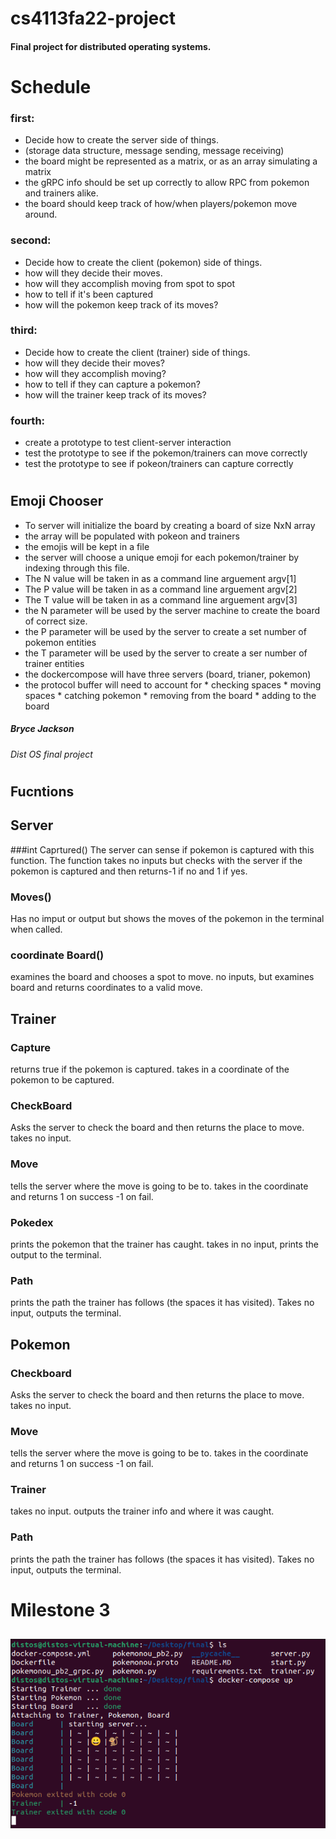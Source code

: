# cs4113fa22-project
#### Final project for distributed operating systems. 

# Schedule

### <b> first: </b>
* Decide how to create the server side of things.
* (storage data structure, message sending, message receiving) 
* the board might be represented as a matrix, or as an array simulating a matrix
* the gRPC info should be set up correctly to allow RPC from pokemon and trainers alike. 
* the board should keep track of how/when players/pokemon move around. 
### <b> second: </b>
* Decide how to create the client (pokemon) side of things.
* how will they decide their moves. 
* how will they accomplish moving from spot to spot 
* how to tell if it's been captured
* how will the pokemon keep track of its moves?
### <b> third: </b>
* Decide how to create the client (trainer) side of things. 
* how will they decide their moves? 
* how will they accomplish moving? 
* how to tell if they can capture a pokemon? 
* how will the trainer keep track of its moves? 
### <b> fourth: </b>
* create a prototype to test client-server interaction
* test the prototype to see if the pokemon/trainers can move correctly
* test the prototype to see if pokeon/trainers can capture correctly
#    
  
## Emoji Chooser
  
* To server will initialize the board by creating a board of size NxN array
* the array will be populated with pokeon and trainers 
* the emojis will be kept in a file 
* the server will choose a unique emoji for each pokemon/trainer by indexing through this file. 
* The N value will be taken in as a command line arguement argv[1] 
* The P value will be taken in as a command line arguement argv[2] 
* The T value will be taken in as a command line arguement argv[3]
* the N parameter will be used by the server machine to create the board of correct size. 
* the P parameter will be used by the server to create a set number of pokemon entities
* the T parameter will be used by the server to create a ser number of trainer entities 
* the dockercompose will have three servers (board, trianer, pokemon) 
* the protocol buffer will need to account for
      * checking spaces 
      * moving spaces
      * catching pokemon
      * removing from the board
      * adding to the board

##### Bryce Jackson
###### Dist OS final project
#

## Fucntions

## Server

###int Caprtured()
The server can sense if pokemon is captured with this function. The function takes no inputs but checks with the server if the pokemon is captured and then returns-1 if no and 1 if yes. 

### Moves()
Has no imput or output but shows the moves of the pokemon in the terminal when called. 

### coordinate Board()
 examines the board and chooses a spot to move. no inputs, but examines board and returns coordinates to a valid move. 
 
## Trainer

### Capture 
returns true if the pokemon is captured. takes in a coordinate of the pokemon to be captured. 

### CheckBoard
Asks the server to check the board and then returns the place to move. takes no input. 

### Move
tells the server where the move is going to be to. takes in the coordinate and returns 1 on success -1 on fail. 

### Pokedex
prints the pokemon that the trainer has caught. takes in no input, prints the output to the terminal.

### Path 
prints the path the trainer has follows (the spaces it has visited). Takes no input, outputs the terminal. 

## Pokemon

### Checkboard
Asks the server to check the board and then returns the place to move. takes no input. 

### Move
tells the server where the move is going to be to. takes in the coordinate and returns 1 on success -1 on fail. 

### Trainer
takes no input. outputs the trainer info and where it was caught. 

### Path
prints the path the trainer has follows (the spaces it has visited). Takes no input, outputs the terminal. 


# Milestone 3
## ![](milestone3.png)
